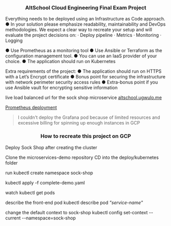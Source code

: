 <h3><p align="center">
AltSchool Cloud Engineering Final Exam Project
</p>
</h3>

Everything needs to be deployed using an Infrastructure as Code approach.
●  	In your solution please emphasize readability, maintainability and DevOps methodologies. We expect a clear way to recreate your setup and will evaluate the project decisions on:
·         Deploy pipeline
·         Metrics
·         Monitoring
·         Logging

●  	Use Prometheus as a monitoring tool
●  	Use Ansible or Terraform as the configuration management tool.
●  	You can use an IaaS provider of your choice.
●  	The application should run on Kubernetes
 
Extra requirements of the project:
●  The application should run on HTTPS with a Let’s Encrypt certificate
●  Bonus point for securing the infrastructure with network perimeter security access rules
●  Extra-bonus point if you use Ansible vault for encrypting sensitive information

live load balanced url for the sock shop microservice [altschool.ugwulo.me](http://altschool.ugwulo.me)

[Prometheus deployment](http://35.221.30.38:9090)

> I couldn't deploy the Grafana pod because of limited resources and excessive billing for spinning up enough instances in GCP

<h3><p align="center">
How to recreate this project on GCP
</p>
</h3>

Deploy Sock Shop after creating the cluster

Clone the microservices-demo repository
CD into the deploy/kubernetes folder

run
kubectl create namespace sock-shop

kubectl apply -f complete-demo.yaml

watch kubectl get pods

describe the front-end pod
kubectl describe pod *"service-name"*

change the default context to sock-shop
kubectl config set-context --current --namespace=sock-shop